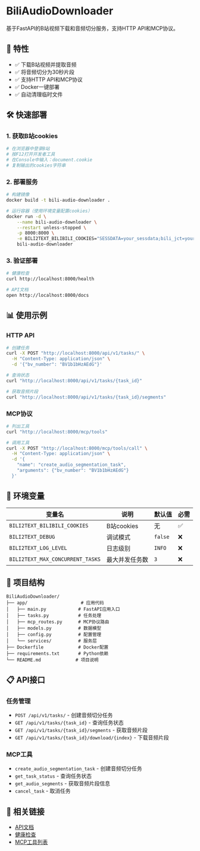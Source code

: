 # BiliAudioDownloader

基于FastAPI的B站视频下载和音频切分服务，支持HTTP API和MCP协议。

## 🚀 特性

- ✅ 下载B站视频并提取音频
- ✅ 将音频切分为30秒片段
- ✅ 支持HTTP API和MCP协议
- ✅ Docker一键部署
- ✅ 自动清理临时文件

## 🛠️ 快速部署

### 1. 获取B站cookies
```bash
# 在浏览器中登录B站
# 按F12打开开发者工具
# 在Console中输入：document.cookie
# 复制输出的cookies字符串
```

### 2. 部署服务
```bash
# 构建镜像
docker build -t bili-audio-downloader .

# 运行容器（使用环境变量配置cookies）
docker run -d \
    --name bili-audio-downloader \
    --restart unless-stopped \
    -p 8000:8000 \
    -e BILI2TEXT_BILIBILI_COOKIES="SESSDATA=your_sessdata;bili_jct=your_bili_jct;DedeUserID=your_dedeuserid" \
    bili-audio-downloader
```

### 3. 验证部署
```bash
# 健康检查
curl http://localhost:8000/health

# API文档
open http://localhost:8000/docs
```

## 📊 使用示例

### HTTP API
```bash
# 创建任务
curl -X POST "http://localhost:8000/api/v1/tasks/" \
  -H "Content-Type: application/json" \
  -d '{"bv_number": "BV1b1bHzAEdG"}'

# 查询状态
curl "http://localhost:8000/api/v1/tasks/{task_id}"

# 获取音频片段
curl "http://localhost:8000/api/v1/tasks/{task_id}/segments"
```

### MCP协议
```bash
# 列出工具
curl "http://localhost:8000/mcp/tools"

# 调用工具
curl -X POST "http://localhost:8000/mcp/tools/call" \
  -H "Content-Type: application/json" \
  -d '{
    "name": "create_audio_segmentation_task",
    "arguments": {"bv_number": "BV1b1bHzAEdG"}
  }'
```

## 🔧 环境变量

| 变量名 | 说明 | 默认值 | 必需 |
|--------|------|--------|------|
| `BILI2TEXT_BILIBILI_COOKIES` | B站cookies | 无 | ✅ |
| `BILI2TEXT_DEBUG` | 调试模式 | `false` | ❌ |
| `BILI2TEXT_LOG_LEVEL` | 日志级别 | `INFO` | ❌ |
| `BILI2TEXT_MAX_CONCURRENT_TASKS` | 最大并发任务数 | `3` | ❌ |

## 📁 项目结构

```
BiliAudioDownloader/
├── app/                    # 应用代码
│   ├── main.py            # FastAPI应用入口
│   ├── tasks.py           # 任务处理
│   ├── mcp_routes.py      # MCP协议路由
│   ├── models.py          # 数据模型
│   ├── config.py          # 配置管理
│   └── services/          # 服务层
├── Dockerfile             # Docker配置
├── requirements.txt       # Python依赖
└── README.md             # 项目说明
```

## 📋 API接口

### 任务管理
- `POST /api/v1/tasks/` - 创建音频切分任务
- `GET /api/v1/tasks/{task_id}` - 查询任务状态
- `GET /api/v1/tasks/{task_id}/segments` - 获取音频片段
- `GET /api/v1/tasks/{task_id}/download/{index}` - 下载音频片段

### MCP工具
- `create_audio_segmentation_task` - 创建音频切分任务
- `get_task_status` - 查询任务状态
- `get_audio_segments` - 获取音频片段信息
- `cancel_task` - 取消任务

## 🔗 相关链接

- [API文档](http://localhost:8000/docs)
- [健康检查](http://localhost:8000/health)
- [MCP工具列表](http://localhost:8000/mcp/tools)

